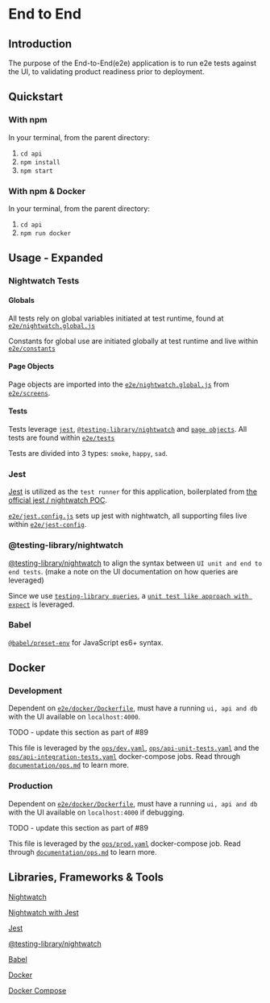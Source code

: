 # End to End

## Introduction

The purpose of the End-to-End(e2e) application is to run e2e tests against the UI, to validating product readiness
 prior to deployment.

## Quickstart

### With npm

In your terminal, from the parent directory:

1. `cd api`
2. `npm install`
3. `npm start`

### With npm & Docker

In your terminal, from the parent directory:

1. `cd api`
2. `npm run docker`

## Usage - Expanded 

### Nightwatch Tests

#### Globals 

All tests rely on global variables initiated at test runtime, found at [`e2e/nightwatch.global.js`](https://github.com/escobard/create-app/blob/master/e2e/nightwatch.global.js)

Constants for global use are initiated globally at test runtime and live within [`e2e/constants`](https://github.com/escobard/create-app/tree/master/e2e/constants)

#### Page Objects

Page objects are imported into the [`e2e/nightwatch.global.js`](https://github.com/escobard/create-app/blob/master/e2e/nightwatch.global.js) from [`e2e/screens`](https://github.com/escobard/create-app/blob/master/e2e/screens).

#### Tests

Tests leverage [`jest`](https://jestjs.io/), [`@testing-library/nightwatch`](https://github.com/testing-library/nightwatch-testing-library) and [`page objects`](https://nightwatchjs.org/guide/working-with-page-objects/). All tests are found within [`e2e/tests`](https://github.com/escobard/create-app/blob/master/e2e/tests)

Tests are divided into 3 types: `smoke`, `happy`, `sad`.

### Jest

[Jest](https://jestjs.io/) is utilized as the `test runner` for this application, boilerplated from [the official jest
 / nightwatch POC](https://github.com/mucsi96/nightwatch-api/tree/master/packages/jest-example).

[`e2e/jest.config.js`](https://github.com/escobard/create-app/blob/master/e2e/jest.config.js) sets up jest with
 nightwatch, all supporting files live within [`e2e/jest-config`](https://github.com/escobard/create-app/blob/master/e2e/jest-config).

### @testing-library/nightwatch

[@testing-library/nightwatch](https://testing-library.com/docs/nightwatch-testing-library/intro) to
 align the syntax between `UI unit and end to end tests`. (make a note on the UI documentation on how queries are leveraged)
 
 Since we use [`testing-library queries`](https://testing-library.com/docs/react-testing-library/cheatsheet), a
   [`unit test like approach with expect`](https://nightwatchjs.org/api/expect/) is leveraged.

### Babel

[`@babel/preset-env`](https://babeljs.io/docs/en/babel-preset-env) for JavaScript es6+ syntax. 

## Docker

### Development

Dependent on [`e2e/docker/Dockerfile`](https://github.com/escobard/create-app/blob/master/e2e/docker/Dockerfile), must have a running `ui, api and db` with the UI available on `localhost:4000`.

TODO - update this section as part of #89

This file is leveraged by the [`ops/dev.yaml`](https://github.com/escobard/create-app/blob/master/ops/dev.yaml), [`ops/api-unit-tests.yaml`](https://github.com/escobard/create-app/blob/master/ops/api-unit-tests.yaml) and the [`ops/api-integration-tests.yaml`](https://github.com/escobard/create-app/blob/master/ops/api-integration-tests.yaml) docker-compose jobs. Read through [`documentation/ops.md`](https://github.com/escobard/create-app/blob/master/documentation/ops.md) to learn more.


### Production

Dependent on [`e2e/docker/Dockerfile`](https://github.com/escobard/create-app/blob/master/e2e/docker/Dockerfile
), must have a running `ui, api and db` with the UI available on `localhost:4000` if debugging.

TODO - update this section as part of #89

This file is leveraged by the [`ops/prod.yaml`](https://github.com/escobard/create-app/blob/master/ops/prod.yaml
) docker-compose job. Read through [`documentation/ops.md`](https://github.com/escobard/create-app/blob/master/documentation/ops.md) to learn more.

## Libraries, Frameworks & Tools

[Nightwatch](https://nightwatchjs.org/)

[Nightwatch with Jest](https://github.com/mucsi96/nightwatch-api/tree/master/packages/jest-example)

[Jest](https://jestjs.io/)

[@testing-library/nightwatch](https://testing-library.com/docs/nightwatch-testing-library/intro)

[Babel](https://babeljs.io/docs/en/babel-preset-env)

[Docker](https://www.docker.com/)

[Docker Compose](https://docs.docker.com/compose/)


